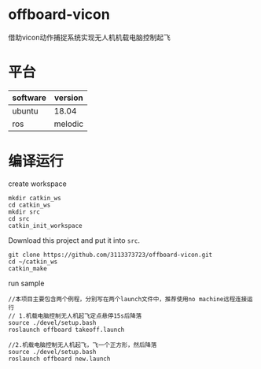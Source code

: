 # offboard-vicon
借助vicon动作捕捉系统实现无人机机载电脑控制起飞

# 平台
| software | version |
| --------- | ------- |
| ubuntu    | 18.04   |
| ros       | melodic |

# 编译运行
create workspace
```
mkdir catkin_ws
cd catkin_ws
mkdir src
cd src
catkin_init_workspace
```
Download this project and put it into `src`.
```
git clone https://github.com/3113373723/offboard-vicon.git
cd ~/catkin_ws
catkin_make
```
run sample
```
//本项目主要包含两个例程，分别写在两个launch文件中，推荐使用no machine远程连接运行
// 1.机载电脑控制无人机起飞定点悬停15s后降落
source ./devel/setup.bash
roslaunch offboard takeoff.launch

//2.机载电脑控制无人机起飞，飞一个正方形，然后降落
source ./devel/setup.bash
roslaunch offboard new.launch 
```